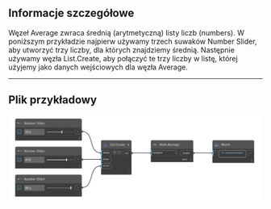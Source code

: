 ## Informacje szczegółowe
Węzeł Average zwraca średnią (arytmetyczną) listy liczb (numbers). W poniższym przykładzie najpierw używamy trzech suwaków Number Slider, aby utworzyć trzy liczby, dla których znajdziemy średnią. Następnie używamy węzła List.Create, aby połączyć te trzy liczby w listę, której użyjemy jako danych wejściowych dla węzła Average.
___
## Plik przykładowy

![Average](./DSCore.Math.Average_img.jpg)


